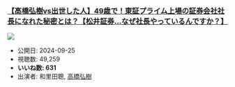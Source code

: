 ### [【高橋弘樹vs出世した人】49歳で！東証プライム上場の証券会社社長になれた秘密とは？【松井証券…なぜ社長やっているんですか？】](https://www.youtube.com/watch?v=wb_wSMAhsf8)
[![](https://img.youtube.com/vi/wb_wSMAhsf8/sddefault.jpg)](https://www.youtube.com/watch?v=wb_wSMAhsf8)
-   公開日: 2024-09-25
-   視聴数: 49,259
-   **いいね数: 631**
-   出演者: 和里田聰, [高橋弘樹](/rehacq_fan/people/高橋弘樹 "wikilink")

